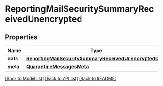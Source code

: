 # ReportingMailSecuritySummaryReceivedUnencrypted

## Properties
Name | Type | Description | Notes
------------ | ------------- | ------------- | -------------
**data** | [**ReportingMailSecuritySummaryReceivedUnencryptedData**](ReportingMailSecuritySummaryReceivedUnencryptedData.md) |  | [optional] 
**meta** | [**QuarantineMessagesMeta**](QuarantineMessagesMeta.md) |  | [optional] 

[[Back to Model list]](../README.md#documentation-for-models) [[Back to API list]](../README.md#documentation-for-api-endpoints) [[Back to README]](../README.md)

